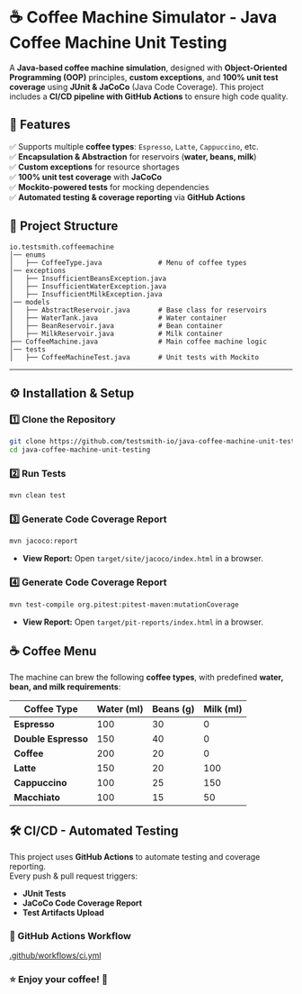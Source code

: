 # ☕ Coffee Machine Simulator - Java Coffee Machine Unit Testing

A **Java-based coffee machine simulation**, designed with **Object-Oriented Programming (OOP)** principles, **custom exceptions**, and **100% unit test coverage** using **JUnit & JaCoCo** (Java Code Coverage). This project includes a **CI/CD pipeline with GitHub Actions** to ensure high code quality.


## 🚀 Features
✅ Supports multiple **coffee types**: `Espresso`, `Latte`, `Cappuccino`, etc.  
✅ **Encapsulation & Abstraction** for reservoirs (**water, beans, milk**)  
✅ **Custom exceptions** for resource shortages  
✅ **100% unit test coverage** with **JaCoCo**  
✅ **Mockito-powered tests** for mocking dependencies  
✅ **Automated testing & coverage reporting** via **GitHub Actions**


## 📁 Project Structure
```
io.testsmith.coffeemachine
│── enums
│   ├── CoffeeType.java              # Menu of coffee types
│── exceptions
│   ├── InsufficientBeansException.java
│   ├── InsufficientWaterException.java
│   ├── InsufficientMilkException.java
│── models
│   ├── AbstractReservoir.java       # Base class for reservoirs
│   ├── WaterTank.java               # Water container
│   ├── BeanReservoir.java           # Bean container
│   ├── MilkReservoir.java           # Milk container
├── CoffeeMachine.java               # Main coffee machine logic
│── tests
│   ├── CoffeeMachineTest.java       # Unit tests with Mockito
```

---

## ⚙️ Installation & Setup

### 1️⃣ Clone the Repository
```sh
git clone https://github.com/testsmith-io/java-coffee-machine-unit-testing.git
cd java-coffee-machine-unit-testing
```

### 2️⃣ Run Tests
```sh
mvn clean test
```

### 3️⃣ Generate Code Coverage Report
```sh
mvn jacoco:report
```
- **View Report:** Open `target/site/jacoco/index.html` in a browser.

### 4️⃣ Generate Code Coverage Report
```sh
mvn test-compile org.pitest:pitest-maven:mutationCoverage
```
- **View Report:** Open `target/pit-reports/index.html` in a browser.

## ☕ Coffee Menu
The machine can brew the following **coffee types**, with predefined **water, bean, and milk requirements**:

| Coffee Type       | Water (ml) | Beans (g) | Milk (ml) |
|------------------|------------|----------|-----------|
| **Espresso**     | 100        | 30       | 0         |
| **Double Espresso** | 150      | 40       | 0         |
| **Coffee**       | 200        | 20       | 0         |
| **Latte**        | 150        | 20       | 100       |
| **Cappuccino**   | 100        | 25       | 150       |
| **Macchiato**    | 100        | 15       | 50        |


## 🛠 CI/CD - Automated Testing

This project uses **GitHub Actions** to automate testing and coverage reporting.  
Every push & pull request triggers:
- **JUnit Tests**
- **JaCoCo Code Coverage Report**
- **Test Artifacts Upload**

### 📄 GitHub Actions Workflow

[.github/workflows/ci.yml](.github/workflows/ci.yml)

### ⭐ Enjoy your coffee! 🚀